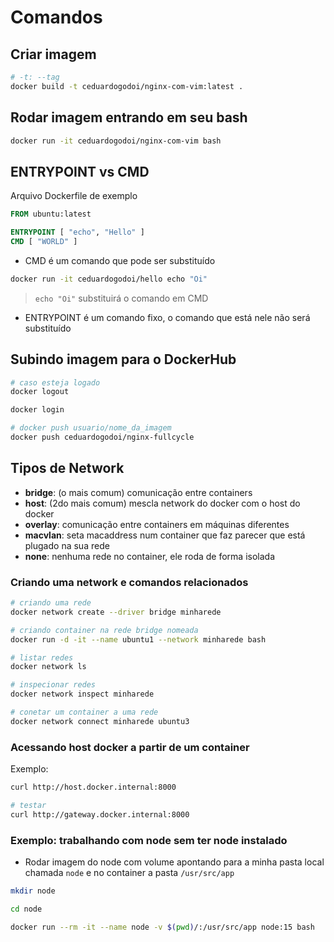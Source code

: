 # Comandos

## Criar imagem

```bash
# -t: --tag
docker build -t ceduardogodoi/nginx-com-vim:latest .
```

## Rodar imagem entrando em seu bash

```bash
docker run -it ceduardogodoi/nginx-com-vim bash
```

## ENTRYPOINT vs CMD

Arquivo Dockerfile de exemplo

```Dockerfile
FROM ubuntu:latest

ENTRYPOINT [ "echo", "Hello" ]
CMD [ "WORLD" ]
```

- CMD é um comando que pode ser substituído

```bash
docker run -it ceduardogodoi/hello echo "Oi"
```

> `echo "Oi"` substituirá o comando em CMD

- ENTRYPOINT é um comando fixo, o comando que está nele não será substituído

## Subindo imagem para o DockerHub

```bash
# caso esteja logado
docker logout

docker login

# docker push usuario/nome_da_imagem
docker push ceduardogodoi/nginx-fullcycle
```

## Tipos de Network

- **bridge**: (o mais comum) comunicação entre containers
- **host**: (2do mais comum) mescla network do docker com o host do docker
- **overlay**: comunicação entre containers em máquinas diferentes
- **macvlan**: seta macaddress num container que faz parecer que está plugado na sua rede
- **none**: nenhuma rede no container, ele roda de forma isolada

### Criando uma network e comandos relacionados

```bash
# criando uma rede
docker network create --driver bridge minharede

# criando container na rede bridge nomeada
docker run -d -it --name ubuntu1 --network minharede bash

# listar redes
docker network ls

# inspecionar redes
docker network inspect minharede

# conetar um container a uma rede
docker network connect minharede ubuntu3
```

### Acessando host docker a partir de um container

Exemplo:

```bash
curl http://host.docker.internal:8000

# testar
curl http://gateway.docker.internal:8000
```

### Exemplo: trabalhando com node sem ter node instalado

- Rodar imagem do node com volume apontando para a minha pasta local chamada `node` e no container a pasta `/usr/src/app`

```bash
mkdir node

cd node

docker run --rm -it --name node -v $(pwd)/:/usr/src/app node:15 bash
```
